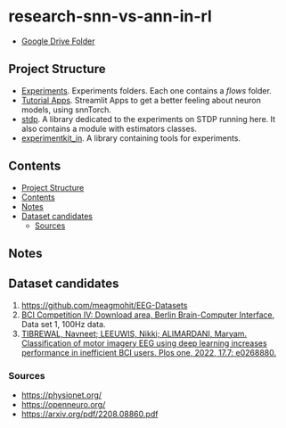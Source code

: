 # research-snn-vs-ann-in-rl


* [Google Drive Folder](https://drive.google.com/drive/folders/1mg8L234w0UKHV8RTb_CtaCxzJC0KfjkW)

## Project Structure
* [Experiments](./experimentkit/). Experiments folders. Each one contains a *flows* folder.
* [Tutorial Apps](./streamlit_apps/). Streamlit Apps to get a better feeling about neuron models, using snnTorch.
* [stdp](./stdp/). A library dedicated to the experiments on STDP running here. It also contains a module with estimators classes.
* [experimentkit_in](./experimentkit_in/). A library containing tools for experiments.

## Contents
- [Project Structure](#project-structure)
- [Contents](#contents)
- [Notes](#notes)
- [Dataset candidates](#dataset-candidates)
  - [Sources](#sources)



## Notes

## Dataset candidates
1. https://github.com/meagmohit/EEG-Datasets
2. [BCI Competition IV: Download area, Berlin Brain-Computer Interface](https://www.bbci.de/competition/iv/download/index.html?agree=yes&submit=Submit), Data set 1, 100Hz data. 
3. [TIBREWAL, Navneet; LEEUWIS, Nikki; ALIMARDANI, Maryam. Classification of motor imagery EEG using deep learning increases performance in inefficient BCI users. Plos one, 2022, 17.7: e0268880.](https://journals.plos.org/plosone/article?id=10.1371/journal.pone.0268880)

### Sources
* https://physionet.org/
* https://openneuro.org/
* https://arxiv.org/pdf/2208.08860.pdf
